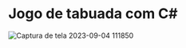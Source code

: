 # Jogo de tabuada com C#

![Captura de tela 2023-09-04 111850](https://github.com/TamiBeira/game_console_perguntas_e_respostas/assets/55815968/1f2ac318-99b6-4f9c-8eee-d02d1da71d97)
